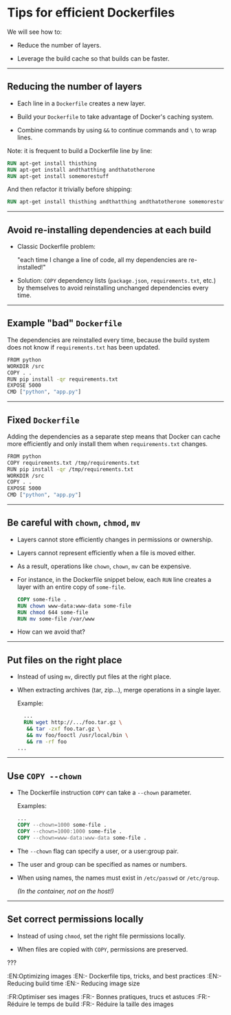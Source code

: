 # Tips for efficient Dockerfiles

We will see how to:

* Reduce the number of layers.

* Leverage the build cache so that builds can be faster.

---

## Reducing the number of layers

* Each line in a `Dockerfile` creates a new layer.

* Build your `Dockerfile` to take advantage of Docker's caching system.

* Combine commands by using `&&` to continue commands and `\` to wrap lines.

Note: it is frequent to build a Dockerfile line by line:

```dockerfile
RUN apt-get install thisthing
RUN apt-get install andthatthing andthatotherone
RUN apt-get install somemorestuff
```

And then refactor it trivially before shipping:

```dockerfile
RUN apt-get install thisthing andthatthing andthatotherone somemorestuff
```

---

## Avoid re-installing dependencies at each build

* Classic Dockerfile problem:

  "each time I change a line of code, all my dependencies are re-installed!"

* Solution: `COPY` dependency lists (`package.json`, `requirements.txt`, etc.)
  by themselves to avoid reinstalling unchanged dependencies every time.

---

## Example "bad" `Dockerfile`

The dependencies are reinstalled every time, because the build system does not know if `requirements.txt` has been updated.

```bash
FROM python
WORKDIR /src
COPY . .
RUN pip install -qr requirements.txt
EXPOSE 5000
CMD ["python", "app.py"]
```

---

## Fixed `Dockerfile`

Adding the dependencies as a separate step means that Docker can cache more efficiently and only install them when `requirements.txt` changes.

```bash
FROM python
COPY requirements.txt /tmp/requirements.txt
RUN pip install -qr /tmp/requirements.txt
WORKDIR /src
COPY . .
EXPOSE 5000
CMD ["python", "app.py"]
```

---

## Be careful with `chown`, `chmod`, `mv`

* Layers cannot store efficiently changes in permissions or ownership.

* Layers cannot represent efficiently when a file is moved either.

* As a result, operations like `chown`, `chown`, `mv` can be expensive.

* For instance, in the Dockerfile snippet below, each `RUN` line
  creates a layer with an entire copy of `some-file`.

  ```dockerfile
  COPY some-file .
  RUN chown www-data:www-data some-file
  RUN chmod 644 some-file
  RUN mv some-file /var/www
  ```

* How can we avoid that?

---

## Put files on the right place

* Instead of using `mv`, directly put files at the right place.

* When extracting archives (tar, zip...), merge operations in a single layer.

  Example:

  ```dockerfile
    ...
    RUN wget http://.../foo.tar.gz \
     && tar -zxf foo.tar.gz \
     && mv foo/fooctl /usr/local/bin \
     && rm -rf foo
  ...
  ```

---

## Use `COPY --chown`

* The Dockerfile instruction `COPY` can take a `--chown` parameter.

  Examples:

  ```dockerfile
  ...
  COPY --chown=1000 some-file .
  COPY --chown=1000:1000 some-file .
  COPY --chown=www-data:www-data some-file .
  ```

* The `--chown` flag can specify a user, or a user:group pair.

* The user and group can be specified as names or numbers.

* When using names, the names must exist in `/etc/passwd` or `/etc/group`.

  *(In the container, not on the host!)*

---

## Set correct permissions locally

* Instead of using `chmod`, set the right file permissions locally.

* When files are copied with `COPY`, permissions are preserved.



???

:EN:Optimizing images
:EN:- Dockerfile tips, tricks, and best practices
:EN:- Reducing build time
:EN:- Reducing image size

:FR:Optimiser ses images
:FR:- Bonnes pratiques, trucs et astuces
:FR:- Réduire le temps de build
:FR:- Réduire la taille des images
